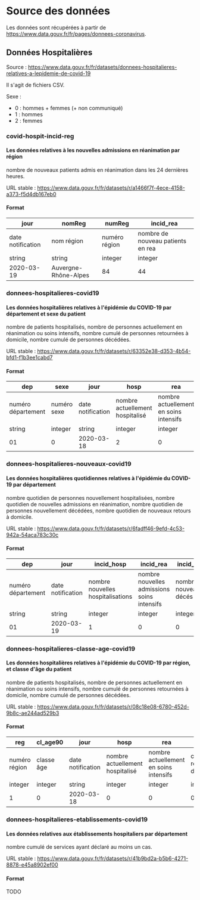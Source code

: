 # Source des données

Les données sont récupérées à partir
de <https://www.data.gouv.fr/fr/pages/donnees-coronavirus>.

## Données Hospitalières

Source : <https://www.data.gouv.fr/fr/datasets/donnees-hospitalieres-relatives-a-lepidemie-de-covid-19>

Il s'agit de fichiers CSV.

Sexe : 
 * 0 : hommes + femmes (+ non communiqué)
 * 1 : hommes
 * 2 : femmes

### covid-hospit-incid-reg

#### Les données relatives à les nouvelles admissions en réanimation par région

nombre de nouveaux patients admis en réanimation dans les 24 dernières heures.

URL stable : https://www.data.gouv.fr/fr/datasets/r/a1466f7f-4ece-4158-a373-f5d4db167eb0

#### Format

| jour | nomReg | numReg | incid_rea
| --- | --- | --- | ---
| date notification | nom région | numéro région | nombre de nouveau patients en rea
| string | string | integer | integer
| 2020-03-19 | Auvergne-Rhône-Alpes | 84 |44

### donnees-hospitalieres-covid19

#### Les données hospitalières relatives à l'épidémie du COVID-19 par département et sexe du patient

nombre de patients hospitalisés, nombre de personnes actuellement en réanimation ou soins
intensifs, nombre cumulé de personnes retournées à domicile, nombre cumulé de personnes
décédées.

URL stable : https://www.data.gouv.fr/fr/datasets/r/63352e38-d353-4b54-bfd1-f1b3ee1cabd7

#### Format

| dep | sexe | jour | hosp | rea | rad | dc
| --- | --- | --- | --- | --- | --- | ---
| numéro département | numéro sexe | date notification | nombre actuellement hospitalisé | nombre actuellement en soins intensifs | cumul retour à domicile | cumul décés hôpital
| string | integer | string | integer | integer | integer | integer
| 01 | 0 | 2020-03-18 | 2 | 0 | 1 | 0

### donnees-hospitalieres-nouveaux-covid19

#### Les données hospitalières quotidiennes relatives à l'épidémie du COVID-19 par département

nombre quotidien de personnes nouvellement hospitalisées, nombre quotidien de nouvelles
admissions en réanimation, nombre quotidien de personnes nouvellement décédées, nombre
quotidien de nouveaux retours à domicile.

URL stable : https://www.data.gouv.fr/fr/datasets/r/6fadff46-9efd-4c53-942a-54aca783c30c

#### Format

| dep | jour | incid_hosp | incid_rea | incid_dc | incid_rad
| --- | --- | --- | --- | --- | ---
| numéro département | date notification | nombre nouvelles hospitalisations | nombre nouvelles admissions soins intensifs | nombre nouveaux décés | nombre nouveaux retour à domicile
| string | string | integer | integer | integer | integer
| 01 | 2020-03-19 | 1 | 0 | 0 | 0

### donnees-hospitalieres-classe-age-covid19

#### Les données hospitalières relatives à l'épidémie du COVID-19 par région, et classe d'âge du patient

nombre de patients hospitalisés, nombre de personnes actuellement en réanimation ou soins
intensifs, nombre cumulé de personnes retournées à domicile, nombre cumulé de personnes
décédées.

URL stable : https://www.data.gouv.fr/fr/datasets/r/08c18e08-6780-452d-9b8c-ae244ad529b3

#### Format

| reg | cl_age90 | jour | hosp | rea | rad | dc
| --- | --- | --- | --- | --- | --- | ---
| numéro région | classe âge | date notification | nombre actuellement hospitalisé | nombre actuellement en soins intensifs | cumul retour à domicile | cumul décés hôpital
| integer | integer | string | integer| integer| integer| integer
| 1 | 0 | 2020-03-18 | 0 | 0 | 0 | 0

### donnees-hospitalieres-etablissements-covid19

#### Les données relatives aux établissements hospitaliers par département

nombre cumulé de services ayant déclaré au moins un cas.

URL stable : https://www.data.gouv.fr/fr/datasets/r/41b9bd2a-b5b6-4271-8878-e45a8902ef00

#### Format

TODO



